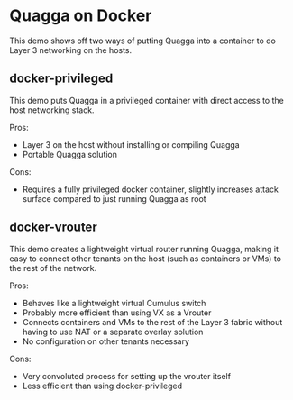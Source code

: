 Quagga on Docker
================
This demo shows off two ways of putting Quagga into a container to do Layer 3
networking on the hosts.

docker-privileged
-----------------
This demo puts Quagga in a privileged container with direct access to the host
networking stack.

Pros:
  * Layer 3 on the host without installing or compiling Quagga
  * Portable Quagga solution

Cons:
  * Requires a fully privileged docker container, slightly increases attack
    surface compared to just running Quagga as root


docker-vrouter
--------------
This demo creates a lightweight virtual router running Quagga, making it easy to
connect other tenants on the host (such as containers or VMs) to the rest of the
network.

Pros:
  * Behaves like a lightweight virtual Cumulus switch
  * Probably more efficient than using VX as a Vrouter
  * Connects containers and VMs to the rest of the Layer 3 fabric without having
    to use NAT or a separate overlay solution
  * No configuration on other tenants necessary

Cons:
  * Very convoluted process for setting up the vrouter itself
  * Less efficient than using docker-privileged
